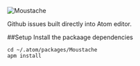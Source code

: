 ![Moustache](http://www.thomascullendesign.com/Moustache.png)

Github issues built directly into Atom editor.

##Setup
Install the packaage dependencies
```
cd ~/.atom/packages/Moustache
apm install
```
